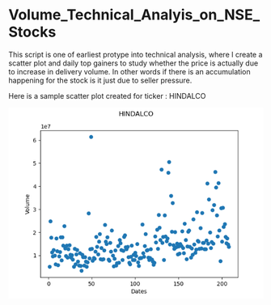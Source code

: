 # Volume_Technical_Analyis_on_NSE_Stocks
This script is one of earliest protype into technical analysis, where I create a scatter plot and daily top gainers to study whether the price is actually due to increase in delivery volume. In other words if there is an accumulation happening for the stock is it just due to seller pressure. 

Here is a sample scatter plot created for ticker : HINDALCO 


![alt text](https://github.com/pillai-amal/Volume_Technical_Analyis_on_NSE_Stocks/blob/main/241HINDALCO.png?raw=true "Logo Title Text 1")
